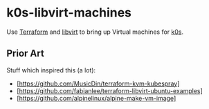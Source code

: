 # k0s-libvirt-machines

Use [Terraform] and [libvirt] to bring up Virtual machines for [k0s].

[Terraform]: https://www.terraform.io/
[libvirt]: https://libvirt.org/
[k0s]: https://k0sproject.io/

## Prior Art

Stuff which inspired this (a lot):

* [https://github.com/MusicDin/terraform-kvm-kubespray]
* [https://github.com/fabianlee/terraform-libvirt-ubuntu-examples]
* [https://github.com/alpinelinux/alpine-make-vm-image]

